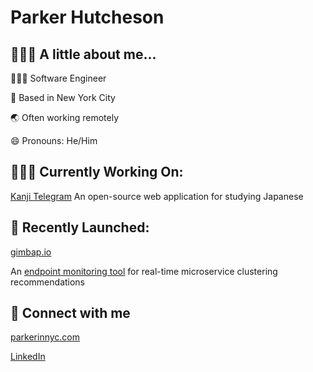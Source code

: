 # **Parker Hutcheson**

## **🙋🏼‍♂️ A little about me...**

👨🏼‍💻 Software Engineer

📍 Based in New York City

🌏 Often working remotely

😄 Pronouns: He/Him

## **👷🏼‍♂️ Currently Working On:**

[Kanji Telegram](https://github.com/Parker9706/kanji-telegram)
An open-source web application for studying Japanese

## **🚀 Recently Launched:**
[gimbap.io](gimbap.io)

An [endpoint monitoring tool](https://medium.com/@gimbap_io/gimbap-real-time-microservice-clustering-recommendations-decbe2040c88) for real-time microservice clustering recommendations

## **💌 Connect with me**
[parkerinnyc.com](https://parkerinnnyc.herokuapp.com/)

[LinkedIn](https://www.linkedin.com/in/parkerhutcheson)

<!--
**Parker9706/Parker9706** is a ✨ _special_ ✨ repository because its `README.md` (this file) appears on your GitHub profile.

Here are some ideas to get you started:

- 🔭 I’m currently working on ...
- 🌱 I’m currently learning ...
- 👯 I’m looking to collaborate on ...
- 🤔 I’m looking for help with ...
- 💬 Ask me about ...
- 📫 How to reach me: ...
- 😄 Pronouns: ...
- ⚡ Fun fact: ...
-->
